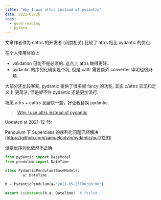 ```yaml
---
title: "Why I use attrs instead of pydantic"
date: 2021-08-26
tags:
  - good-reading
  - python
---
```


文章作者作为 cattrs 的开发者 (利益相关) 比较了 attrs 相比 pydantic 的优点.

在个人使用体验上

- validation 可能不是必须的..这点上 attrs 做得更好..
- pydantic 的序列化确实是个坑, 但是 cattr 需要额外 converter 申明也很麻烦..

大部分还比较客观, pydantic 提供了很多很 fancy 的功能, 其实 c/attrs 实现和定义上
更简洁, 但是架不住 pydantic 还是更加流行.

祝愿 attrs + cattrs 发展快一些，好让我替换 pydantic.

> [Why I use attrs instead of pydantic](https://threeofwands.com/why-i-use-attrs-instead-of-pydantic)

Updated at 2021-12-15:

Pendulum 下 Superclass 的序列化问题已经解决
(https://github.com/samuelcolvin/pydantic/pull/1291)

但是反序列化依然不正确

```python
from pydantic import BaseModel
from pendulum import DateTime

class PydanticPendulum(BaseModel):
        a: DateTime

b = PydanticPendulum(a='2021-05-25T00:00:00')

assert isinstance(b.a, DateTime)  # failed
```
